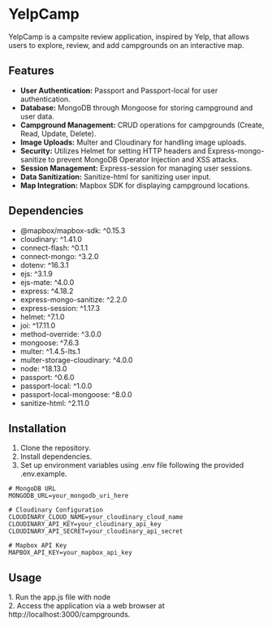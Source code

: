 <h1>YelpCamp</h1>
  <p>YelpCamp is a campsite review application, inspired by Yelp, that allows users to explore, review, and add campgrounds on an interactive map.</p>

  <h2>Features</h2>
  <ul>
    <li><b>User Authentication:</b> Passport and Passport-local for user authentication.</li>
    <li><b>Database:</b> MongoDB through Mongoose for storing campground and user data.</li>
    <li><b>Campground Management:</b> CRUD operations for campgrounds (Create, Read, Update, Delete).</li>
    <li><b>Image Uploads:</b> Multer and Cloudinary for handling image uploads.</li>
    <li><b>Security:</b> Utilizes Helmet for setting HTTP headers and Express-mongo-sanitize to prevent MongoDB Operator Injection and XSS attacks.</li>
    <li><b>Session Management:</b> Express-session for managing user sessions.</li>
    <li><b>Data Sanitization:</b> Sanitize-html for sanitizing user input.</li>
    <li><b>Map Integration:</b> Mapbox SDK for displaying campground locations.</li>
  </ul>

  <h2>Dependencies</h2>
  <ul>
    <li>@mapbox/mapbox-sdk: ^0.15.3</li>
    <li>cloudinary: ^1.41.0</li>
    <li>connect-flash: ^0.1.1</li>
    <li>connect-mongo: ^3.2.0</li>
    <li>dotenv: ^16.3.1</li>
    <li>ejs: ^3.1.9</li>
    <li>ejs-mate: ^4.0.0</li>
    <li>express: ^4.18.2</li>
    <li>express-mongo-sanitize: ^2.2.0</li>
    <li>express-session: ^1.17.3</li>
    <li>helmet: ^7.1.0</li>
    <li>joi: ^17.11.0</li>
    <li>method-override: ^3.0.0</li>
    <li>mongoose: ^7.6.3</li>
    <li>multer: ^1.4.5-lts.1</li>
    <li>multer-storage-cloudinary: ^4.0.0</li>
    <li>node: ^18.13.0</li>
    <li>passport: ^0.6.0</li>
    <li>passport-local: ^1.0.0</li>
    <li>passport-local-mongoose: ^8.0.0</li>
    <li>sanitize-html: ^2.11.0</li>
  </ul>

  <h2>Installation</h2>
  <ol>
    <li>Clone the repository.</li>
    <li>Install dependencies.</li>
    <li>Set up environment variables using .env file following the provided .env.example.</li>
  </ol>

```
# MongoDB URL
MONGODB_URL=your_mongodb_uri_here

# Cloudinary Configuration
CLOUDINARY_CLOUD_NAME=your_cloudinary_cloud_name
CLOUDINARY_API_KEY=your_cloudinary_api_key
CLOUDINARY_API_SECRET=your_cloudinary_api_secret

# Mapbox API Key
MAPBOX_API_KEY=your_mapbox_api_key
```

<h2>Usage</h2>
1. Run the app.js file with node <br>
2. Access the application via a web browser at http://localhost:3000/campgrounds.
